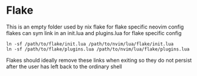 # Flake
This is an empty folder used by nix flake for flake specific neovim config
flakes can sym link in an init.lua and plugins.lua for flake specific config

```shell
ln -sf /path/to/flake/init.lua /path/to/nvim/lua/flake/init.lua
ln -sf /path/to/flake/plugins.lua /path/to/nvim/lua/flake/plugins.lua
```

Flakes should ideally remove these links when exiting so they do not persist after the user has left back to the ordinary shell

